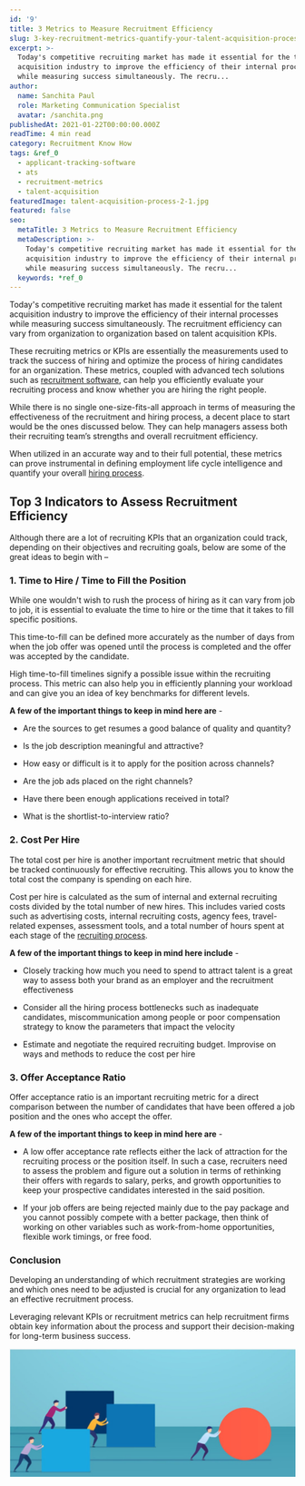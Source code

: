 ```yaml
---
id: '9'
title: 3 Metrics to Measure Recruitment Efficiency
slug: 3-key-recruitment-metrics-quantify-your-talent-acquisition-process
excerpt: >-
  Today's competitive recruiting market has made it essential for the talent
  acquisition industry to improve the efficiency of their internal processes
  while measuring success simultaneously. The recru...
author:
  name: Sanchita Paul
  role: Marketing Communication Specialist
  avatar: /sanchita.png
publishedAt: 2021-01-22T00:00:00.000Z
readTime: 4 min read
category: Recruitment Know How
tags: &ref_0
  - applicant-tracking-software
  - ats
  - recruitment-metrics
  - talent-acquisition
featuredImage: talent-acquisition-process-2-1.jpg
featured: false
seo:
  metaTitle: 3 Metrics to Measure Recruitment Efficiency
  metaDescription: >-
    Today's competitive recruiting market has made it essential for the talent
    acquisition industry to improve the efficiency of their internal processes
    while measuring success simultaneously. The recru...
  keywords: *ref_0
---
```


Today's competitive recruiting market has made it essential for the talent acquisition industry to improve the efficiency of their internal processes while measuring success simultaneously. The recruitment efficiency can vary from organization to organization based on talent acquisition KPIs.

These recruiting metrics or KPIs are essentially the measurements used to track the success of hiring and optimize the process of hiring candidates for an organization. These metrics, coupled with advanced tech solutions such as [recruitment software](https://www.thetalentpool.ai), can help you efficiently evaluate your recruiting process and know whether you are hiring the right people.

<!--more-->

While there is no single one-size-fits-all approach in terms of measuring the effectiveness of the recruitment and hiring process, a decent place to start would be the ones discussed below. They can help managers assess both their recruiting team’s strengths and overall recruitment efficiency.

When utilized in an accurate way and to their full potential, these metrics can prove instrumental in defining employment life cycle intelligence and quantify your overall [hiring process](/blogs/time-hire-all-recruiters-need-know-about-recruitment-metric/).

## **Top 3 Indicators to Assess Recruitment Efficiency**

Although there are a lot of recruiting KPIs that an organization could track, depending on their objectives and recruiting goals, below are some of the great ideas to begin with –

### **1\. Time to Hire / Time to Fill the Position**

While one wouldn't wish to rush the process of hiring as it can vary from job to job, it is essential to evaluate the time to hire or the time that it takes to fill specific positions. 

This time-to-fill can be defined more accurately as the number of days from when the job offer was opened until the process is completed and the offer was accepted by the candidate.

High time-to-fill timelines signify a possible issue within the recruiting process. This metric can also help you in efficiently planning your workload and can give you an idea of key benchmarks for different levels.

**A few of the important things to keep in mind here are** -

- Are the sources to get resumes a good balance of quality and quantity?

- Is the job description meaningful and attractive?

- How easy or difficult is it to apply for the position across channels?

- Are the job ads placed on the right channels?

- Have there been enough applications received in total?

- What is the shortlist-to-interview ratio?

### **2\. Cost Per Hire**

The total cost per hire is another important recruitment metric that should be tracked continuously for effective recruiting. This allows you to know the total cost the company is spending on each hire. 

Cost per hire is calculated as the sum of internal and external recruiting costs divided by the total number of new hires. This includes varied costs such as advertising costs, internal recruiting costs, agency fees, travel-related expenses, assessment tools, and a total number of hours spent at each stage of the [recruiting process](https://www.thetalentpool.ai/recruitment-management-software-benefits). 

**A few of the important things to keep in mind here include** -

- Closely tracking how much you need to spend to attract talent is a great way to assess both your brand as an employer and the recruitment effectiveness

- Consider all the hiring process bottlenecks such as inadequate candidates, miscommunication among people or poor compensation strategy to know the parameters that impact the velocity

- Estimate and negotiate the required recruiting budget. Improvise on ways and methods to reduce the cost per hire

### **3\. Offer Acceptance Ratio**

Offer acceptance ratio is an important recruiting metric for a direct comparison between the number of candidates that have been offered a job position and the ones who accept the offer. 

**A few of the important things to keep in mind here are** -

- A low offer acceptance rate reflects either the lack of attraction for the recruiting process or the position itself. In such a case, recruiters need to assess the problem and figure out a solution in terms of rethinking their offers with regards to salary, perks, and growth opportunities to keep your prospective candidates interested in the said position.

- If your job offers are being rejected mainly due to the pay package and you cannot possibly compete with a better package, then think of working on other variables such as work-from-home opportunities, flexible work timings, or free food.

### **Conclusion**

Developing an understanding of which recruitment strategies are working and which ones need to be adjusted is crucial for any organization to lead an effective recruitment process.

Leveraging relevant KPIs or recruitment metrics can help recruitment firms obtain key information about the process and support their decision-making for long-term business success. 

![talent-acquisition-process](images/talent-acquisition-process-2-1.jpg)
